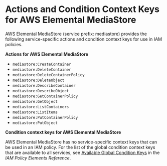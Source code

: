 # Actions and Condition Context Keys for AWS Elemental MediaStore<a name="list_mediastore"></a>

AWS Elemental MediaStore \(service prefix: mediastore\) provides the following service\-specific actions and condition context keys for use in IAM policies\.

**Actions for AWS Elemental MediaStore**
+ `mediastore:CreateContainer`
+ `mediastore:DeleteContainer`
+ `mediastore:DeleteContainerPolicy`
+ `mediastore:DeleteObject`
+ `mediastore:DescribeContainer`
+ `mediastore:DescribeObject`
+ `mediastore:GetContainerPolicy`
+ `mediastore:GetObject`
+ `mediastore:ListContainers`
+ `mediastore:ListItems`
+ `mediastore:PutContainerPolicy`
+ `mediastore:PutObject`

**Condition context keys for AWS Elemental MediaStore**

AWS Elemental MediaStore has no service\-specific context keys that can be used in an IAM policy\. For the list of the global condition context keys that are available to all services, see [Available Global Condition Keys](reference_policies_condition-keys.md#AvailableKeys) in the *IAM Policy Elements Reference*\.